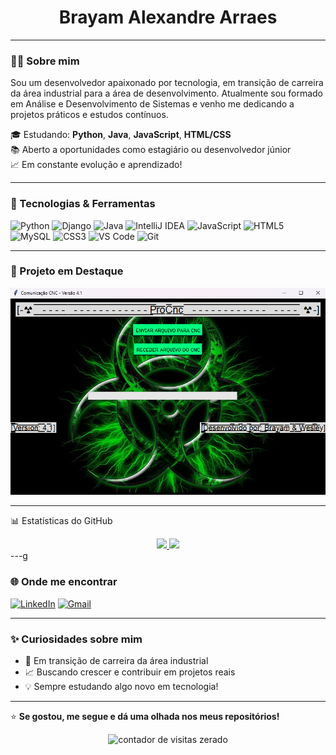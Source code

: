<!-- Capa só com nome -->
<h1 align="center">Brayam Alexandre Arraes</h1>



---

### 👨‍💻 Sobre mim
Sou um desenvolvedor apaixonado por tecnologia, em transição de carreira da área industrial para a área de desenvolvimento. Atualmente sou formado em Análise e Desenvolvimento de Sistemas e venho me dedicando a projetos práticos e estudos contínuos.

🎓 Estudando: **Python**, **Java**, **JavaScript**, **HTML/CSS**  
📚 Aberto a oportunidades como estagiário ou desenvolvedor júnior  
📈 Em constante evolução e aprendizado!

---

### 🚀 Tecnologias & Ferramentas

![Python](https://img.shields.io/badge/-Python-3776AB?style=for-the-badge&logo=python&logoColor=white)
![Django](https://img.shields.io/badge/-Django-092E20?style=for-the-badge&logo=django&logoColor=white)
![Java](https://img.shields.io/badge/-Java-007396?style=for-the-badge&logo=java&logoColor=white)
![IntelliJ IDEA](https://img.shields.io/badge/-IntelliJ%20IDEA-000000?style=for-the-badge&logo=intellij-idea&logoColor=white)
![JavaScript](https://img.shields.io/badge/-JavaScript-F7DF1E?style=for-the-badge&logo=javascript&logoColor=black)
![HTML5](https://img.shields.io/badge/-HTML5-E34F26?style=for-the-badge&logo=html5&logoColor=white)
![MySQL](https://img.shields.io/badge/-MySQL-4479A1?style=for-the-badge&logo=mysql&logoColor=white)
![CSS3](https://img.shields.io/badge/-CSS3-1572B6?style=for-the-badge&logo=css3&logoColor=white)
![VS Code](https://img.shields.io/badge/-VSCode-007ACC?style=for-the-badge&logo=visual-studio-code&logoColor=white)
![Git](https://img.shields.io/badge/-Git-F05032?style=for-the-badge&logo=git&logoColor=white)

---

### 🌟 Projeto em Destaque

[![INTERFACE](https://github.com/BrayamArraes/ProjetoEssence/blob/main/INTERFACE.png?raw=true)](https://github.com/BrayamArraes/ProjetoEssence)

---

📊 Estatísticas do GitHub
<div align="center"> <a href="https://github.com/BrayamArraes"> <img height="180em" src="https://github-readme-stats.vercel.app/api?username=BrayamArraes&show_icons=true&theme=radical&count_private=true&include_all_commits=true"/> <img height="180em" src="https://github-readme-stats.vercel.app/api/top-langs/?username=BrayamArraes&layout=compact&langs_count=8&theme=radical"/> </a> </div>
---g

### 🌐 Onde me encontrar

[![LinkedIn](https://img.shields.io/badge/-LinkedIn-0A66C2?style=for-the-badge&logo=linkedin&logoColor=white)](https://www.linkedin.com/in/brayam-arraes/)
[![Gmail](https://img.shields.io/badge/Gmail-333333?style=for-the-badge&logo=gmail&logoColor=red)](mailto:brayam.arraes2@gmail.com)

---

### ✨ Curiosidades sobre mim
- 🔄 Em transição de carreira da área industrial
- 📈 Buscando crescer e contribuir em projetos reais
- 💡 Sempre estudando algo novo em tecnologia!

---

⭐️ **Se gostou, me segue e dá uma olhada nos meus repositórios!**

<p align="center">
  <!-- contador novo "zerado" com nome diferente -->
<img src="https://komarev.com/ghpvc/?username=BrayamArraesZerado&color=blue" alt="contador de visitas zerado" />
</p>
